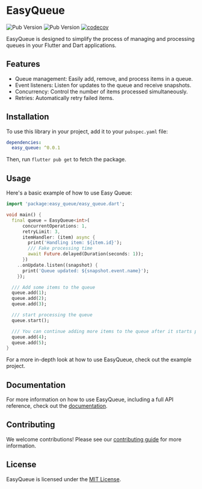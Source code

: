 <!--
This README describes the package. If you publish this package to pub.dev,
this README's contents appear on the landing page for your package.

For information about how to write a good package README, see the guide for
[writing package pages](https://dart.dev/guides/libraries/writing-package-pages).

For general information about developing packages, see the Dart guide for
[creating packages](https://dart.dev/guides/libraries/create-library-packages)
and the Flutter guide for
[developing packages and plugins](https://flutter.dev/developing-packages).
-->

# EasyQueue

![Pub Version](https://img.shields.io/pub/v/easy_queue?label=easy_queue)
![Pub Version](https://img.shields.io/pub/v/flutter_easy_queue?label=flutter_easy_queue)
[![codecov](https://codecov.io/gh/sharpsan/easy_queue_library/graph/badge.svg?token=2YLWI5OLQ3)](https://codecov.io/gh/sharpsan/easy_queue_library)

EasyQueue is designed to simplify the process of managing and processing queues in your Flutter and Dart
applications.

## Features

- Queue management: Easily add, remove, and process items in a queue.
- Event listeners: Listen for updates to the queue and receive snapshots.
- Concurrency: Control the number of items processed simultaneously.
- Retries: Automatically retry failed items.

## Installation

To use this library in your project, add it to your `pubspec.yaml` file:

```yaml
dependencies:
  easy_queue: ^0.0.1
```

Then, run `flutter pub get` to fetch the package.

## Usage

Here's a basic example of how to use Easy Queue:

```dart
import 'package:easy_queue/easy_queue.dart';

void main() {
  final queue = EasyQueue<int>(
      concurrentOperations: 1,
      retryLimit: 3,
      itemHandler: (item) async {
        print('Handling item: ${item.id}');
        /// Fake processing time
        await Future.delayed(Duration(seconds: 1));
      })
    ..onUpdate.listen((snapshot) {
      print('Queue updated: ${snapshot.event.name}');
    });

  /// Add some items to the queue
  queue.add(1);
  queue.add(2);
  queue.add(3);

  /// start processing the queue
  queue.start();

  /// You can continue adding more items to the queue after it starts processing
  queue.add(4);
  queue.add(5);
}
```

For a more in-depth look at how to use EasyQueue, check out the example project.

## Documentation

For more information on how to use EasyQueue, including a full API reference, check out
the [documentation](https://example.com/docs).

## Contributing

We welcome contributions! Please see our [contributing guide](https://example.com/contributing) for more
information.

## License

EasyQueue is licensed under the [MIT License](https://example.com/license).
